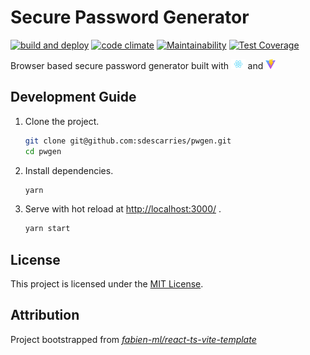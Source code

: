 # Secure Password Generator

[![build and deploy](https://github.com/sdescarries/pwgen/actions/workflows/build-deploy.yml/badge.svg)](https://sdescarries.github.io/pwgen/)
[![code climate](https://github.com/sdescarries/pwgen/actions/workflows/pull-request.yml/badge.svg?branch=master&event=push)](https://github.com/sdescarries/pwgen/actions/workflows/pull-request.yml)
[![Maintainability](https://api.codeclimate.com/v1/badges/c30aa75a30fddffba7c5/maintainability)](https://codeclimate.com/github/sdescarries/pwgen/maintainability)
[![Test Coverage](https://api.codeclimate.com/v1/badges/c30aa75a30fddffba7c5/test_coverage)](https://codeclimate.com/github/sdescarries/pwgen/test_coverage)

Browser based secure password generator built with <img alt='React' src='docs/react.svg' height=16/> and <img alt='Vite' src='docs/vite.svg' height=16 />

## Development Guide

1. Clone the project.

    ```sh
    git clone git@github.com:sdescarries/pwgen.git
    cd pwgen
    ```

2. Install dependencies.

    ```sh
    yarn
    ```

3. Serve with hot reload at <http://localhost:3000/> .

    ```sh
    yarn start
    ```

## License

This project is licensed under the [MIT License](LICENSE).

## Attribution

Project bootstrapped from _[fabien-ml/react-ts-vite-template](https://github.com/fabien-ml/react-ts-vite-template)_
